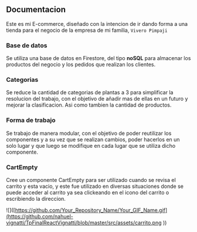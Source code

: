 ## Documentacion

Este es mi E-commerce, diseñado con la intencion de ir dando forma a una tienda para el negocio de la empresa de mi familia, `Vivero Pimpaji`

### Base de datos

Se utiliza una base de datos en Firestore, del tipo **noSQL** para almacenar los productos del negocio y los pedidos que realizan los clientes.

### Categorias

Se reduce la cantidad de categorias de plantas a 3 para simplificar la resolucion del trabajo, con el objetivo de añadir mas de ellas en un futuro y mejorar la clasificacion. Asi como tambien la cantidad de productos.

### Forma de trabajo

Se trabajo de manera modular, con el objetivo de poder reutilizar los componentes y a su vez que se realizan cambios, poder hacerlos en un solo lugar y que luego se modifique en cada lugar que se utiliza dicho componente.

### CartEmpty

Cree un componente CartEmpty para ser utilizado cuando se revisa el carrito y esta vacio, y este fue utilizado en diversas situaciones donde se puede acceder al carrito ya sea clickeando en el icono del carrito o escribiendo la direccion.


![]([https://github.com/Your_Repository_Name/Your_GIF_Name.gif](https://github.com/nahuel-vignatti/TpFinalReactVignatti/blob/master/src/assets/carrito.png
))
